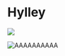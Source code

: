 # Hylley
 
<img src="https://githubwordle.hylley.repl.co/image.png"/>

![AAAAAAAAAA](https://githubwordle.hylley.repl.co/image.png "Title")
